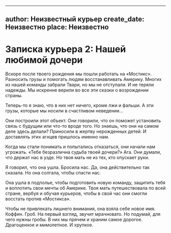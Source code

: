 
---
author: Неизвестный курьер
create_date: Неизвестно
place: Неизвестно
---

# Записка курьера 2: Нашей любимой дочери


Вскоре после твоего рождения мы пошли работать на «Мостикс». Разносить грузы и помогать людям восстанавливать Америку. Многих из нашей команды забрали Твари, но мы не отступали. И не теряли надежды. Мы искренне верили во все эти сказки о возрождении страны.


Теперь-то я знаю, что в них нет ничего, кроме лжи и фальши. А эти грузы, которые мы носили в счастливом неведении...


Они построили этот объект. Они говорили, что он поможет установить связь с будущим или что-то вроде того. Но знаешь, что они на самом деле здесь делали? Приносили в жертву нерожденных детей. И доставлять этих агнцев пришлось именно нам.


Когда мы стали понимать и попытались отказаться, они начали нам угрожать. «Тебе безразлична судьба твоей дочери?» Ага. Они думали, что держат нас в узде. Но твоя мать не из тех, кто опускает руки.


Я говорил, что она ушла. Бросила нас. Да, она действительно так сказала. Но она солгала, чтобы спасти нас.


Она ушла в подполье, чтобы подготовить новую команду, защитить тебя и воплотить свои мечты об Америке. Твоя мать путешествовала по всей стране, вербуя и обучая курьеров, чтобы в свой час они смогли восстать против «Мостикса». 


Чтобы не привлекать лишнего внимания, она взяла себе новое имя. Коффин. Гроб. На первый взгляд, звучит мрачновато. Но подумай, для чего нужны гробы. В них мы прячем и храним самое дорогое. Драгоценное и мимолетное. И хрупкое.




